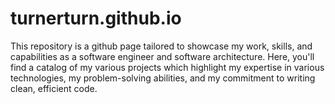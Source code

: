 # turnerturn.github.io
This repository is a github page tailored to showcase my work, skills, and capabilities as a software engineer and software architecture.   Here, you'll find a catalog of my various projects which highlight my expertise in various technologies, my problem-solving abilities, and my commitment to writing clean, efficient code.
